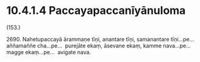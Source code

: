 # 10.4.1.4 Paccayapaccanīyānuloma

(153.)

2690\. Nahetupaccayā ārammaṇe tīṇi, anantare tīṇi, samanantare tīṇi…pe…  aññamaññe cha…pe…  purejāte ekaṃ, āsevane ekaṃ, kamme nava…pe…  magge ekaṃ…pe…  avigate nava.
